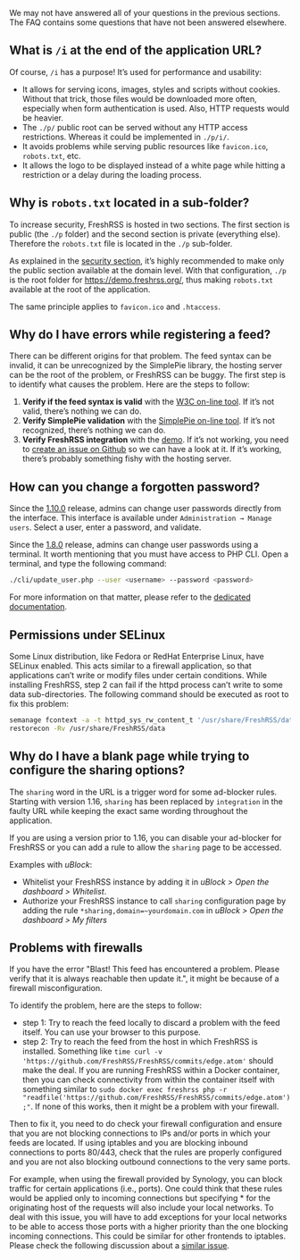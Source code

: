 We may not have answered all of your questions in the previous sections. The FAQ contains some questions that have not been answered elsewhere.

## What is `/i` at the end of the application URL?

Of course, ```/i``` has a purpose! It’s used for performance and usability:

* It allows for serving icons, images, styles and scripts without cookies. Without that trick, those files would be downloaded more often, especially when form authentication is used. Also, HTTP requests would be heavier.
* The ```./p/``` public root can be served without any HTTP access restrictions. Whereas it could be implemented in ```./p/i/```.
* It avoids problems while serving public resources like ```favicon.ico```, ```robots.txt```, etc.
* It allows the logo to be displayed instead of a white page while hitting a restriction or a delay during the loading process.

## Why is `robots.txt` located in a sub-folder?

To increase security, FreshRSS is hosted in two sections. The first section is public (the `./p` folder) and the second section is private (everything else). Therefore the `robots.txt` file is located in the `./p` sub-folder.

As explained in the [security section](../admins/09_AccessControl.html), it’s highly recommended to make only the public section available at the domain level.
With that configuration, `./p` is the root folder for <https://demo.freshrss.org/>, thus making `robots.txt` available at the root of the application.

The same principle applies to `favicon.ico` and `.htaccess`.

## Why do I have errors while registering a feed?

There can be different origins for that problem.
The feed syntax can be invalid, it can be unrecognized by the SimplePie library, the hosting server can be the root of the problem, or FreshRSS can be buggy.
The first step is to identify what causes the problem.
Here are the steps to follow:

1. __Verify if the feed syntax is valid__ with the [W3C on-line tool](https://validator.w3.org/feed/ "RSS and Atom feed validator"). If it’s not valid, there’s nothing we can do.
1. __Verify SimplePie validation__ with the [SimplePie on-line tool](https://simplepie.org/demo/ "SimplePie official demo"). If it’s not recognized, there’s nothing we can do.
1. __Verify FreshRSS integration__ with the [demo](https://demo.freshrss.org "FreshRSS official demo"). If it’s not working, you need to [create an issue on Github](https://github.com/FreshRSS/FreshRSS/issues/new "Create an issue for FreshRSS") so we can have a look at it. If it’s working, there’s probably something fishy with the hosting server.

## How can you change a forgotten password?

Since the [1.10.0](https://github.com/FreshRSS/FreshRSS/releases/tag/1.10.0) release, admins can change user passwords directly from the interface. This interface is available under  ```Administration → Manage users```.
Select a user, enter a password, and validate.

Since the [1.8.0](https://github.com/FreshRSS/FreshRSS/releases/tag/1.8.0) release, admins can change user passwords using a terminal. It worth mentioning that you must have access to PHP CLI. Open a terminal, and type the following command:

```sh
./cli/update_user.php --user <username> --password <password>
```

For more information on that matter, please refer to the [dedicated documentation](https://github.com/FreshRSS/FreshRSS/blob/edge/cli/README.md).

## Permissions under SELinux

Some Linux distribution, like Fedora or RedHat Enterprise Linux, have SELinux enabled. This acts similar to a firewall application, so that applications can’t write or modify files under certain conditions. While installing FreshRSS, step 2 can fail if the httpd process can’t write to some data sub-directories. The following command should be executed as root to fix this problem:

```sh
semanage fcontext -a -t httpd_sys_rw_content_t '/usr/share/FreshRSS/data(/.*)?'
restorecon -Rv /usr/share/FreshRSS/data
```

## Why do I have a blank page while trying to configure the sharing options?

The `sharing` word in the URL is a trigger word for some ad-blocker rules. Starting with version 1.16, `sharing` has been replaced by `integration` in the faulty URL while keeping the exact same wording throughout the application.

If you are using a version prior to 1.16, you can disable your ad-blocker for FreshRSS or you can add a rule to allow the `sharing` page to be accessed.

Examples with _uBlock_:

* Whitelist your FreshRSS instance by adding it in _uBlock > Open the dashboard > Whitelist_.
* Authorize your FreshRSS instance to call `sharing` configuration page by adding the rule `*sharing,domain=~yourdomain.com` in _uBlock > Open the dashboard > My filters_

## Problems with firewalls

If you have the error "Blast! This feed has encountered a problem. Please verify that it is always reachable then update it.", it might be because of a firewall misconfiguration.

To identify the problem, here are the steps to follow:

* step 1: Try to reach the feed locally to discard a problem with the feed itself. You can use your browser to this purpose.
* step 2: Try to reach the feed from the host in which FreshRSS is installed. Something like `time curl -v 'https://github.com/FreshRSS/FreshRSS/commits/edge.atom'` should make the deal. If you are running FreshRSS within a Docker container, then you can check connectivity from within the container itself with something similar to `sudo docker exec freshrss php -r "readfile('https://github.com/FreshRSS/FreshRSS/commits/edge.atom');"`. If none of this works, then it might be a problem with your firewall.

Then to fix it, you need to do check your firewall configuration and ensure that you are not blocking connections to IPs and/or ports in which your feeds are located. If using iptables and you are blocking inbound connections to ports 80/443, check that the rules are properly configured and you are not also blocking outbound connections to the very same ports.

For example, when using the firewall provided by Synology, you can block traffic for certain applications (i.e., ports). One could think that these rules would be applied only to incoming connections but specifying * for the originating host of the requests will also include your local networks. To deal with this issue, you will have to add exceptions for your local networks to be able to access those ports with a higher priority than the one blocking incoming connections. This could be similar for other frontends to iptables. Please check the following discussion about a [similar issue](https://www.reddit.com/r/synology/comments/8fo2sj/ds918_firewall_blocking_outgoing_traffic_from/).
